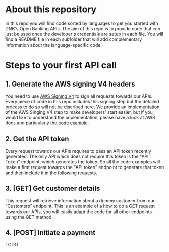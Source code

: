 # About this repository
In this repo you will find code sorted by languages to get you started with DNB's Open Banking APIs.
The aim of this repo is to provide code that can just be used once the developer's credentials are setup in each file.
You will find a README file in each subfolder that will add complementary information about the language-specific code.

# Steps to your first API call
## 1. Generate the AWS signing V4 headers
You need to use [AWS Signing V4](https://docs.aws.amazon.com/general/latest/gr/sigv4_signing.html) to sign all requests towards our APIs.
Every piece of code in this repo includes this signing step but the detailed process to do so will not be discribed here.
We provide an implementation of the AWS Singing V4 step to make developers' start easier, but if you would like to understand the implementation, please have a look at AWS docs and particularly the [code example](https://docs.aws.amazon.com/general/latest/gr/sigv4-signed-request-examples.html).

## 2. Get the API token
Every request towards our APIs requires to pass an API token recently generated.
The only API which does not require this token is the "API Token" endpoint, which generates the token.
So all the code examples will make a first request towards the "API token" endpoint to generate that token and then include it in the following requests.

## 3. [GET] Get customer details
This request will retrieve information about a dummy customer from our "Customers" endpoint.
This is an example of a how to do a GET request towards our APIs, you will easily adapt the code for all other endpoints using the GET method.

## 4. [POST] Initiate a payment
TODO
